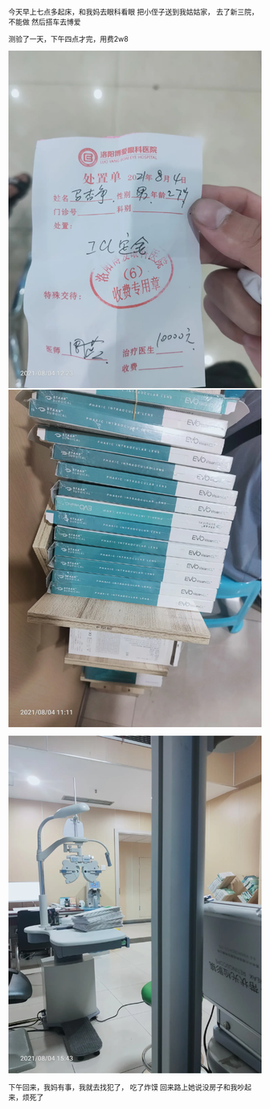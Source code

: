 今天早上七点多起床，和我妈去眼科看眼
把小侄子送到我姑姑家，
去了新三院，不能做
然后搭车去博爱

测验了一天，下午四点才完，用费2w8

![](../../img/6904315-13ca615731178792.jpg)
![](../../img/6904315-6ba1656081d8e774.jpg)

![](../../img/6904315-c3cb79b44cd5aae8.jpg)


下午回来，我妈有事，我就去找犯了，
吃了炸馍
回来路上她说没房子和我吵起来，烦死了
